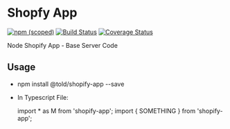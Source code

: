 # Shopfy App

[![npm (scoped)](https://img.shields.io/npm/v/@told/shopify-app.svg)](https://www.npmjs.com/package/@told/shopify-app)
[![Build Status](https://travis-ci.org/toldsoftware/shopify-app.svg?branch=master)](https://travis-ci.org/toldsoftware/shopify-app)
[![Coverage Status](https://coveralls.io/repos/github/toldsoftware/shopify-app/badge.svg)](https://coveralls.io/github/toldsoftware/shopify-app)

Node Shopify App - Base Server Code

## Usage

- npm install @told/shopify-app --save

- In Typescript File:

    import * as M from 'shopify-app';
    import { SOMETHING } from 'shopify-app';